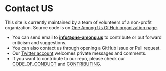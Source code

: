 # Contact US

This site is currently maintained by a team of volunteers of a non-profit organization. Source code is on [One Among Us GitHub organization page](https://github.com/one-among-us).  

- You can send email to **info@one-among.us** to contribute or put forward criticism and suggestions.
- You can also contact us through opening a GitHub issue or Pull request.
- Our [Twitter account](https://twitter.com/oneamong_us) welcomes private messages and comments.
- If you want to contribute to our repo, please check our [CODE_OF_CONDUCT](https://github.com/one-among-us/data/blob/main/CODE_OF_CONDUCT.md) and [CONTRIBUTING](https://github.com/one-among-us/data/blob/main/CONTRIBUTING.md).
